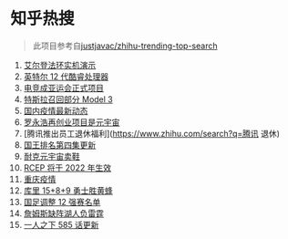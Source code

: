 # 知乎热搜

> 此项目参考自[justjavac/zhihu-trending-top-search](https://github.com/justjavac/zhihu-trending-top-search/blob/main/utils.ts)

<!-- BEGIN -->
  <!-- 最后更新时间:Fri Nov 05 2021 08:12:48 GMT+0000 (Coordinated Universal Time) -->
  1. [艾尔登法环实机演示](https://www.zhihu.com/search?q=艾尔登法环)
1. [英特尔 12 代酷睿处理器](https://www.zhihu.com/search?q=12代酷睿)
1. [电竞成亚运会正式项目](https://www.zhihu.com/search?q=亚运会电竞)
1. [特斯拉召回部分 Model 3](https://www.zhihu.com/search?q=特斯拉)
1. [国内疫情最新动态](https://www.zhihu.com/search?q=疫情)
1. [罗永浩再创业项目是元宇宙](https://www.zhihu.com/search?q=罗永浩)
1. [腾讯推出员工退休福利](https://www.zhihu.com/search?q=腾讯 退休)
1. [国王排名第四集更新](https://www.zhihu.com/search?q=国王排名)
1. [耐克元宇宙卖鞋](https://www.zhihu.com/search?q=元宇宙)
1. [RCEP 将于 2022 年生效](https://www.zhihu.com/search?q=rcep)
1. [重庆疫情](https://www.zhihu.com/search?q=重庆疫情)
1. [库里 15+8+9 勇士胜黄蜂](https://www.zhihu.com/search?q=勇士)
1. [国足调整 12 强赛名单](https://www.zhihu.com/search?q=国足)
1. [詹姆斯缺阵湖人负雷霆](https://www.zhihu.com/search?q=湖人)
1. [一人之下 585 话更新](https://www.zhihu.com/search?q=一人之下)
  <!-- END -->